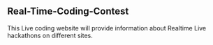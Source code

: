 ## Real-Time-Coding-Contest
This Live coding website will provide information about Realtime Live hackathons on different sites.
